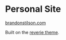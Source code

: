# Personal Site

[brandonstilson.com](https://brandonstilson.com)

Built on the [reverie theme](https://www.amitmerchant.com/reverie/).
